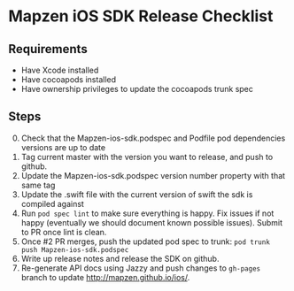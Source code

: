 # Mapzen iOS SDK Release Checklist

## Requirements
- Have Xcode installed
- Have cocoapods installed
- Have ownership privileges to update the cocoapods trunk spec

## Steps
0. Check that the Mapzen-ios-sdk.podspec and Podfile pod dependencies versions are up to date
1. Tag current master with the version you want to release, and push to github.
2. Update the Mapzen-ios-sdk.podspec version number property with that same tag
3. Update the .swift file with the current version of swift the sdk is compiled against
4. Run `pod spec lint` to make sure everything is happy. Fix issues if not happy (eventually we should document known possible issues). Submit to PR once lint is clean.
5. Once #2 PR merges, push the updated pod spec to trunk: `pod trunk push Mapzen-ios-sdk.podspec`
6. Write up release notes and release the SDK on github.
7. Re-generate API docs using Jazzy and push changes to `gh-pages` branch to update http://mapzen.github.io/ios/.
